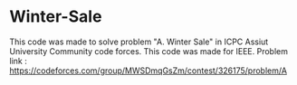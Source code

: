 # Winter-Sale
This code was made to solve problem "A. Winter Sale" in ICPC Assiut University Community code forces. This code was made for IEEE. Problem link : https://codeforces.com/group/MWSDmqGsZm/contest/326175/problem/A
